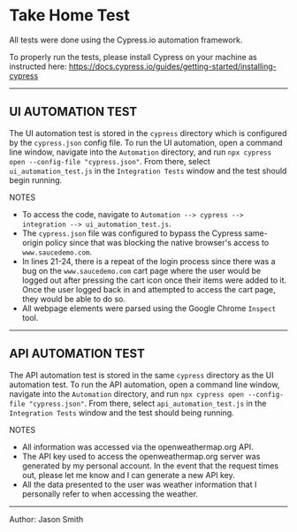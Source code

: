 # Take Home Test

All tests were done using the Cypress.io automation framework.

To properly run the tests, please install Cypress on your machine as instructed here: https://docs.cypress.io/guides/getting-started/installing-cypress

---

UI AUTOMATION TEST
-

The UI automation test is stored in the `cypress` directory which is configured by the `cypress.json` config file. To run the UI automation, open a command line window, navigate into the `Automation` directory, and run `npx cypress open --config-file "cypress.json"`. From there, select `ui_automation_test.js` in the `Integration Tests` window and the test should begin running.

NOTES

- To access the code, navigate to `Automation --> cypress --> integration --> ui_automation_test.js`.
- The `cypress.json` file was configured to bypass the Cypress same-origin policy since that was blocking the native browser's access to `www.saucedemo.com`.
- In lines 21-24, there is a repeat of the login process since there was a bug on the `www.saucedemo.com` cart page where the user would be logged out after pressing the cart icon once their items were added to it. Once the user logged back in and attempted to access the cart page, they would be able to do so.
- All webpage elements were parsed using the Google Chrome `Inspect` tool.

---

API AUTOMATION TEST
-

The API automation test is stored in the same `cypress` directory as the UI automation test. To run the API automation, open a command line window, navigate into the `Automation` directory, and run `npx cypress open --config-file "cypress.json"`. From there, select `api_automation_test.js` in the `Integration Tests` window and the test should being running.

NOTES

- All information was accessed via the openweathermap.org API.
- The API key used to access the openweathermap.org server was generated by my personal account. In the event that the request times out, please let me know and I can generate a new API key.
- All the data presented to the user was weather information that I personally refer to when accessing the weather.

---

Author: Jason Smith
